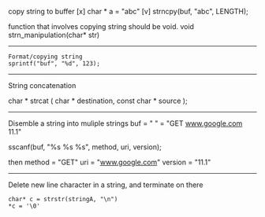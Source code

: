 
copy string to buffer
[x] char * a = "abc"
[v] strncpy(buf, "abc", LENGTH);

function that involves copying string should be void.
	void strn_manipulation(char* str)

----

	Format/copying string
	sprintf("buf", "%d", 123);

----
String concatenation

char * strcat ( char * destination, const char * source );

---- 

Disemble a string into muliple strings
buf = "<method> <uri> <versio>" = "GET www.google.com 11.1"

sscanf(buf, "%s %s %s", method, uri, version);

then method = "GET"
		uri = "www.google.com"
		version = "11.1"

---- 

Delete new line character in a string, and terminate on there

	char* c = strstr(stringA, "\n")
	*c = '\0'



